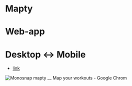 # Mapty

# Web-app

# Desktop <-> Mobile

- [link](https://alexdolz.github.io/Mapty_web_app/)

![Monosnap mapty __ Map your workouts - Google Chrom](https://github.com/AlexDolz/Mapty_web_app/assets/108806800/52160cab-e993-450a-9171-8d70d28b908b)
